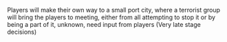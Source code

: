 Players will make their own way to a small port city, where a terrorist group will bring the players to meeting, either from all attempting to stop it or by being a part of it, unknown, need input from players (Very late stage decisions)